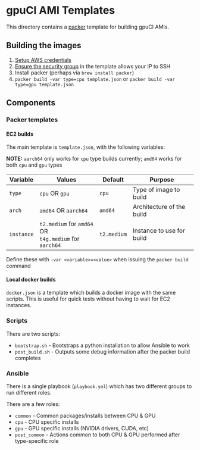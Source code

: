 # gpuCI AMI Templates

This directory contains a [packer](https://www.packer.io/) template for building gpuCI AMIs.

## Building the images

1. [Setup AWS credentials](https://docs.aws.amazon.com/cli/latest/userguide/cli-chap-configure.html)
2. [Ensure the security group](https://docs.aws.amazon.com/vpc/latest/userguide/VPC_SecurityGroups.html#SecurityGroupRules) in the template allows your IP to SSH
3. Install packer (perhaps via `brew install packer`)
4. `packer build -var type=cpu template.json` or `packer build -var type=gpu template.json`

## Components

### Packer templates

#### EC2 builds

The main template is `template.json`, with the following variables:

**NOTE:** `aarch64` only works for `cpu` type builds currently; `amd64` works for both `cpu` and `gpu` types

Variable | Values | Default | Purpose
--- | --- | --- | ---
`type` | `cpu` OR `gpu` | `cpu` | Type of image to build
`arch` | `amd64` OR `aarch64` | `amd64` | Architecture of the build
`instance` | `t2.medium` for `amd64` OR<br> `t4g.medium` for `aarch64` | `t2.medium` | Instance to use for build

Define these with `-var <variable>=<value>` when issuing the `packer build` command

#### Local docker builds

`docker.json` is a template which builds a docker image with the same scripts. This is useful for quick tests without having to wait for EC2 instances.

### Scripts

There are two scripts:
- `bootstrap.sh` - Bootstraps a python installation to allow Ansible to work
- `post_build.sh` - Outputs some debug information after the packer build completes

### Ansible

There is a single playbook (`playbook.yml`) which has two different groups to run different roles.

There are a few roles:
- `common` - Common packages/installs between CPU & GPU
- `cpu` - CPU specific installs
- `gpu` - GPU specific installs (NVIDIA drivers, CUDA, etc)
- `post_common` - Actions common to both CPU & GPU performed after type-specific role
